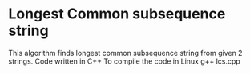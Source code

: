 # Longest Common subsequence string
This algorithm finds longest common subsequence string from given 2 strings.
Code written in C++
To compile the code in Linux
g++ lcs.cpp
